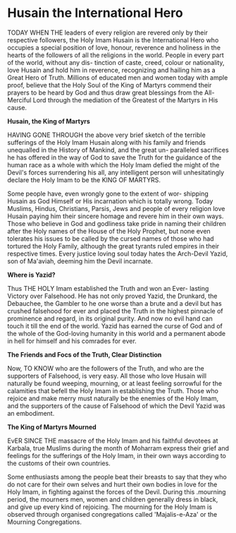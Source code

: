 Husain the International Hero
=============================

TODAY WHEN THE leaders of every religion are revered only by their
respective followers, the Holy Imam Husain is the International Hero who
occupies a special position of love, honour, reverence and holiness in
the hearts of the followers of all the religions in the world. People in
every part of the world, without any dis- tinction of caste, creed,
colour or nationality, love Husain and hold him in reverence,
recognizing and hailing him as a Great Hero of Truth. Millions of
educated men and women today with ample proof, believe that the Holy
Soul of the King of Martyrs commend their prayers to be heard by God and
thus draw great blessings from the All-Merciful Lord through the
mediation of the Greatest of the Martyrs in His cause.

**Husain, the King of Martyrs**

HAVING GONE THROUGH the above very brief sketch of the terrible
sufferings of the Holy Imam Husain along with his family and friends
unequalled in the History of Mankind, and the great un- paralleled
sacrifices he has offered in the way of God to save the Truth for the
guidance of the human race as a whole with which the Holy Imam defied
the might of the Devil's forces surrendering his all, any intelligent
person will unhesitatingly declare the Holy Imam to be the KING OF
MARTYRS.

Some people have, even wrongly gone to the extent of wor- shipping
Husain as God Himself or His incarnation which is totally wrong. Today
Muslims, Hindus, Christians, Parsis, Jews and people of every religion
love Husain paying him their sincere homage and revere him in their own
ways. Those who believe in God and godliness take pride in naming their
children after the Holy names of the House of the Holy Prophet, but none
even tolerates his issues to be called by the cursed names of those who
had tortured the Holy Family, although the great tyrants ruled empires
in their respective times. Every justice loving soul today hates the
Arch-Devil Yazid, son of Ma'aviah, deeming him the Devil incarnate.

**Where is Yazid?**

Thus THE HOLY Imam established the Truth and won an Ever- lasting
Victory over Falsehood. He has not only proved Yazid, the Drunkard, the
Debauchee, the Gambler to he one worse than a brute and a devil but has
crushed falsehood for ever and placed the Truth in the highest pinnacle
of prominence and regard, in its original purity. And now no evil hand
can touch it till the end of the world. Yazid has earned the curse of
God and of the whole of the God-loving humanity in this world and a
permanent abode in hell for himself and his comrades for ever.

**The Friends and Focs of the Truth, Clear Distinction**

Now, TO KNOW who are the followers of the Truth, and who are the
supporters of Falsehood, is very easy. All those who love Husain will
naturally be found weeping, mourning, or at least feeling sorrowful for
the calamities that befell the Holy Imam in establishing the Truth.
Those who rejoice and make merry must naturally be the enemies of the
Holy Imam, and the supporters of the cause of Falsehood of which the
Devil Yazid was an embodiment.

**The King of Martyrs Mourned**

EvER SINCE THE massacre of the Holy Imam and his faithful devotees at
Karbala, true Muslims during the month of Moharram express their grief
and feelings for the sufferings of the Holy Imam, in their own ways
according to the customs of their own countries.

Some enthusiasts among the people beat their breasts to say that they
who do not care for their own selves and hurt their own bodies in love
for the Holy Imam, in fighting against the forces of the Devil. During
this .mourning period, the mourners men, women and children generally
dress in black, and give up every kind of rejoicing. The mourning for
the Holy Imam is observed through organised congregations called
'Majalis-e-Aza' or the Mourning Congregations.


